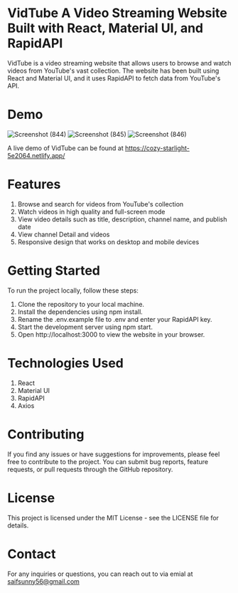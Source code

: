 # VidTube A Video Streaming Website Built with React, Material UI, and RapidAPI

VidTube is a video streaming website that allows users to browse and watch videos from YouTube's vast collection. The website has been built using React and Material UI, and it uses RapidAPI to fetch data from YouTube's API.

# Demo
![Screenshot (844)](https://user-images.githubusercontent.com/72490093/220345195-d083b6d3-d927-4e33-9ca7-d9a9888fd1ec.png)
![Screenshot (845)](https://user-images.githubusercontent.com/72490093/220345210-8d220456-1357-4afb-af07-64a252285689.png)
![Screenshot (846)](https://user-images.githubusercontent.com/72490093/220345219-8d1f590a-14bc-4491-a23a-235a134f56b2.png)

A live demo of VidTube can be found at https://cozy-starlight-5e2064.netlify.app/

# Features
1. Browse and search for videos from YouTube's collection
2. Watch videos in high quality and full-screen mode
3. View video details such as title, description, channel name, and publish date
4. View channel Detail and videos
5. Responsive design that works on desktop and mobile devices

# Getting Started
To run the project locally, follow these steps:

1. Clone the repository to your local machine.
2. Install the dependencies using npm install.
3. Rename the .env.example file to .env and enter your RapidAPI key.
4. Start the development server using npm start.
5. Open http://localhost:3000 to view the website in your browser.

# Technologies Used
1. React
2. Material UI
3. RapidAPI
4. Axios

# Contributing
If you find any issues or have suggestions for improvements, please feel free to contribute to the project. You can submit bug reports, feature requests, or pull requests through the GitHub repository.

# License
This project is licensed under the MIT License - see the LICENSE file for details.

# Contact
For any inquiries or questions, you can reach out to via emial at saifsunny56@gmail.com

